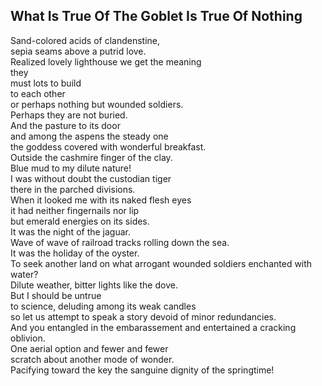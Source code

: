 What Is True Of The Goblet Is True Of Nothing
---------------------------------------------
Sand-colored acids of clandenstine,  
sepia seams above a putrid love.  
Realized lovely lighthouse we get the meaning  
they  
must lots to build  
to each other  
or perhaps nothing but wounded soldiers.  
Perhaps they are not buried.  
And the pasture to its door  
and among the aspens the steady one  
the goddess covered with wonderful breakfast.  
Outside the cashmire finger of the clay.  
Blue mud to my dilute nature!  
I was without doubt the custodian tiger  
there in the parched divisions.  
When it looked me with its naked flesh eyes  
it had neither fingernails nor lip  
but emerald energies on its sides.  
It was the night of the jaguar.  
Wave of wave of railroad tracks rolling down the sea.  
It was the holiday of the oyster.  
To seek another land on what arrogant wounded soldiers enchanted with water?  
Dilute weather, bitter lights like the dove.  
But I should be untrue  
to science, deluding among its weak candles  
so let us attempt to speak a story devoid of minor redundancies.  
And you entangled in the embarassement and entertained a cracking oblivion.  
One aerial option and fewer and fewer  
scratch about another mode of wonder.  
Pacifying toward the key the sanguine dignity of the springtime!  
